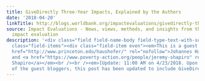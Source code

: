 ```yaml
---
title: GiveDirectly Three-Year Impacts, Explained by the Authors
date: '2018-04-20'
linkTitle: http://blogs.worldbank.org/impactevaluations/givedirectly-three-year-impacts-explained-authors
source: Impact Evaluations - News, views, methods, and insights from the world of
  impact evaluation
description: '<div class="field field-name-body field-type-text-with-summary field-label-hidden"><div
  class="field-items"><div class="field-item even"><em>This is a guest post by <a
  href="http://www.princeton.edu/haushofer/" rel="nofollow">Johannes Haushofer</a>
  and <a href="https://www.poverty-action.org/people/jeremy-shapiro" rel="nofollow">Jeremy
  Shapiro</a></em><br /><br /><em>[Update: 11:00 AM on 4/23/2018. Upon the request
  of the guest bloggers, this post has been updated to include GiveDirectly''s updat'
---
```

